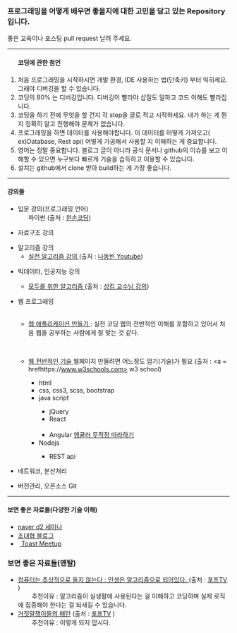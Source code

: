 <h3><strong>프로그래밍을 어떻게 배우면 좋을지에 대한</strong> 고민을 담고 있는 Repository 입니다. </h3>
좋은 교육이나 포스팅 pull request 날려 주세요.
<hr>
<ol>
<h4> 코딩에 관한 첨언</h4>
 <li> 처음 프로그래밍을 시작하시면 개발 환경, IDE 사용하는 법(단축키) 부터 익히세요. 그래야 디버깅을 할 수 있습니다. </li>
 <li> 코딩의 80% 는 디버깅입니다. 디버깅이 빨라야 삽질도 덜하고 코드 이해도 빨라집니다. </li>
 <li> 코딩을 하기 전에 무엇을 할 건지 각 step을 글로 적고 시작하세요. 내가 하는 게 뭔지 정확히 알고 진행해야 문제가 없습니다. </li>
 <li> 프로그래밍을 하면 데이터를 사용해야합니다. 이 데이터를 어떻게 가져오고( ex)Database, Rest api) 어떻게 가공해서 사용할 지 이해하는 게 중요합니다. </li>
 <li> 영어는 정말 중요합니다. 블로그 글이 아니라 공식 문서나 github의 이슈를 보고 이해할 수 있으면 누구보다 빠르게 기술을 습득하고 이용할 수 있습니다.</li>
 <li> 설치는 github에서 clone 받아 build하는 게 가장 좋습니다.</li>
</ol>
 <hr>
<h4> 강의들  </h4>
    <ul>
        <li>입문 강의(프로그래밍 언어) 
            <ul>파이썬 (출처 : <a href=https://www.youtube.com/watch?v=UHg1Drp1uKE&list=PLGPF8gvWLYypeEoFNTfSHdFL5WRLAfmmm>왼손코딩</a>) </ul>
        </li>
    </ul>
    <ul>
        <li>자료구조 강의 </li>
    </ul>
    <ul>
        <li>알고리즘 강의
            <ul>
                <li><a href=https://www.youtube.com/watch?v=qQ5iLNjpxSk&list=PLRx0vPvlEmdDHxCvAQS1_6XV4deOwfVrz> 실전 알고리즘 강의  </a> (출처 : <a href=https://www.youtube.com/channel/UChflhu32f5EUHlY7_SetNWw/playlists>나동빈 Youtube</a>) </li>
            </ul>
        </li>
    </ul>
    <ul>
        <li>빅데이터, 인공지능 강의</li>
        <ul>
                <li><a href=https://www.youtube.com/watch?v=BS6O0zOGX4E&list=PLlMkM4tgfjnLSOjrEJN31gZATbcj_MpUm> 모두를 위한 알고리즘  </a> (출처 : <a href=http://hunkim.github.io/ml/>성킴 교수님 강의</a>)</li> 
            </ul>
    </ul>
     <ul> 
        <li>웹 프로그래밍</li>
        <ul>
         
               <li> <a href="https://opentutorials.org/course/1688"> 웹 애플리케이션 만들기 </a>: 실전 코딩<caption> 웹의 전반적인 이해를 포함하고 있어서 처음 웹을 공부하는 사람에게 잘 맞는 것 같다. </caption></li>
               
               <li><a href=https://www.w3schools.com/> 웹 전반적인 기술 </a><caption>웹페이지 만들려면 어느정도 암기(기술)가 필요</caption>  (출처 : <a = hrefhttps://www.w3schools.com> w3 school</a>)</li> 
                <ul>
                        <li>html </li>
                        <li>css, css3, scss, bootstrap </li>
                        <li>java script</li>
                        <ul>
                        <li>jQuery </li>
                        <li>React </li>
                        <li>Angular <a href="https://www.hitcle.com/space/Angular/a_I32QQsMNmV8J"> 엥귤러 무작정 따라하기 </a></li>
                </ul>
                <li> Nodejs</li>
                    <ul>
                        <li> REST api </li>
                    </ul>
                </ul>
            </ul>
    </ul>
    <ul> 
        <li>네트워크, 분산처리</li>
    </ul>
    <ul> 
        <li> 버전관리, 오픈소스 Git</li> 
    </ul>
 <hr>
<h4>보면 좋은 자료들(다양한 기술 이해)</h4>
<ul><li><a href="https://www.youtube.com/watch?v=klnfWhPGPRs">naver d2 세미나</a></li>
    <li><a href="http://bcho.tistory.com/"> 조대협 블로그</a></li>
    <li> <a href="http://meetup.toast.com/"> Toast Meetup </a></li>
 </ul>
<h3> 보면 좋은 자료들(멘탈) </h3>
<ul>
    <li><a href= https://www.youtube.com/watch?v=PUd6LCJZlJo&t=1s> 
    컴퓨터는 추상적으로 돌지 않는다 : 인생은 알고리즘으로 되어있다. </a> (출처 : <a href=https://www.youtube.com/channel/UC63J0Q5huHSlbNT3KxvAaHQ>포프TV</a> )</li>
        <caption> 추천이유 : 알고리즘이 실생활에 사용된다는 걸 이해하고 코딩하며 실제 로직에 집중해야 한다는 걸 되새길 수 있습니다.</caption>
     <li><a href= https://www.youtube.com/watch?v=kilGnfyhMkg>거짓말쟁이들의 패턴</a> (출처 : <a href=https://www.youtube.com/channel/UC63J0Q5huHSlbNT3KxvAaH>포프TV</a> )</li>
        <caption> 추천이유 : 이렇게 되지 맙시다.</caption> 
</ul>

